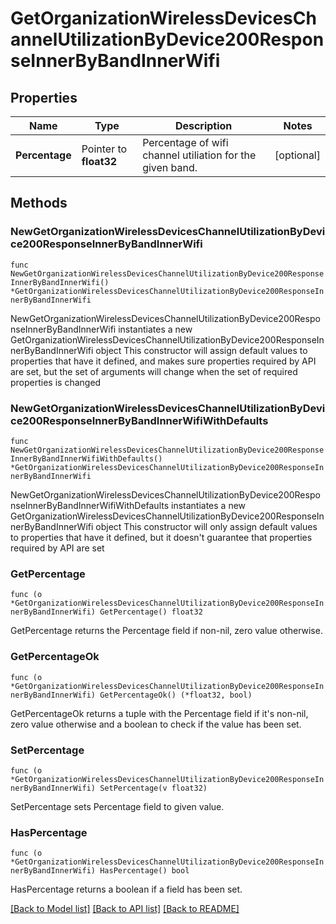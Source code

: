 # GetOrganizationWirelessDevicesChannelUtilizationByDevice200ResponseInnerByBandInnerWifi

## Properties

Name | Type | Description | Notes
------------ | ------------- | ------------- | -------------
**Percentage** | Pointer to **float32** | Percentage of wifi channel utiliation for the given band. | [optional] 

## Methods

### NewGetOrganizationWirelessDevicesChannelUtilizationByDevice200ResponseInnerByBandInnerWifi

`func NewGetOrganizationWirelessDevicesChannelUtilizationByDevice200ResponseInnerByBandInnerWifi() *GetOrganizationWirelessDevicesChannelUtilizationByDevice200ResponseInnerByBandInnerWifi`

NewGetOrganizationWirelessDevicesChannelUtilizationByDevice200ResponseInnerByBandInnerWifi instantiates a new GetOrganizationWirelessDevicesChannelUtilizationByDevice200ResponseInnerByBandInnerWifi object
This constructor will assign default values to properties that have it defined,
and makes sure properties required by API are set, but the set of arguments
will change when the set of required properties is changed

### NewGetOrganizationWirelessDevicesChannelUtilizationByDevice200ResponseInnerByBandInnerWifiWithDefaults

`func NewGetOrganizationWirelessDevicesChannelUtilizationByDevice200ResponseInnerByBandInnerWifiWithDefaults() *GetOrganizationWirelessDevicesChannelUtilizationByDevice200ResponseInnerByBandInnerWifi`

NewGetOrganizationWirelessDevicesChannelUtilizationByDevice200ResponseInnerByBandInnerWifiWithDefaults instantiates a new GetOrganizationWirelessDevicesChannelUtilizationByDevice200ResponseInnerByBandInnerWifi object
This constructor will only assign default values to properties that have it defined,
but it doesn't guarantee that properties required by API are set

### GetPercentage

`func (o *GetOrganizationWirelessDevicesChannelUtilizationByDevice200ResponseInnerByBandInnerWifi) GetPercentage() float32`

GetPercentage returns the Percentage field if non-nil, zero value otherwise.

### GetPercentageOk

`func (o *GetOrganizationWirelessDevicesChannelUtilizationByDevice200ResponseInnerByBandInnerWifi) GetPercentageOk() (*float32, bool)`

GetPercentageOk returns a tuple with the Percentage field if it's non-nil, zero value otherwise
and a boolean to check if the value has been set.

### SetPercentage

`func (o *GetOrganizationWirelessDevicesChannelUtilizationByDevice200ResponseInnerByBandInnerWifi) SetPercentage(v float32)`

SetPercentage sets Percentage field to given value.

### HasPercentage

`func (o *GetOrganizationWirelessDevicesChannelUtilizationByDevice200ResponseInnerByBandInnerWifi) HasPercentage() bool`

HasPercentage returns a boolean if a field has been set.


[[Back to Model list]](../README.md#documentation-for-models) [[Back to API list]](../README.md#documentation-for-api-endpoints) [[Back to README]](../README.md)


